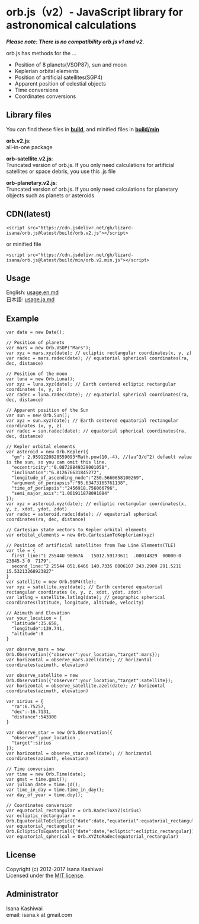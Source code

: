 # orb.js（v2）- JavaScript library for astronomical calculations

***Please note: There is no compatibility orb.js v1 and v2.***

orb.js has methods for the ...
- Position of 8 planets(VSOP87), sun and moon
- Keplerian orbital elements
- Position of artificial satellites(SGP4)
- Apparent position of celestial objects
- Time conversions
- Coordinates conversions

## Library files
You can find these files in **[build](/build/)**, and minified files in **[build/min](/build/min/)**

**orb.v2.js**:  
all-in-one package

**orb-satellite.v2.js**:  
Truncated version of orb.js. If you only need calculations for artificial satellites or space debris, you use this .js file

**orb-planetary.v2.js**:  
Truncated version of orb.js. If you only need calculations for planetary objects such as planets or asteroids

## CDN(latest)

    <script src="https://cdn.jsdelivr.net/gh/lizard-isana/orb.js@latest/build/orb.v2.js"></script>

or minified file

    <script src="https://cdn.jsdelivr.net/gh/lizard-isana/orb.js@latest/build/min/orb.v2.min.js"></script>

## Usage
  English: [usage.en.md](/usage.en.md)  
  日本語: [usage.ja.md](/usage.ja.md)

## Example
    var date = new Date();

    // Position of planets
    var mars = new Orb.VSOP("Mars");
    var xyz = mars.xyz(date); // ecliptic rectangular coordinates(x, y, z)
    var radec = mars.radec(date); // equatorial spherical coordinates(ra, dec, distance)

    // Position of the moon
    var luna = new Orb.Luna();
    var xyz = luna.xyz(date); // Earth centered ecliptic rectangular coordinates (x, y, z)
    var radec = luna.radec(date); // equatorial spherical coordinates(ra, dec, distance)

    // Apparent position of the Sun
    var sun = new Orb.Sun();
    var xyz = sun.xyz(date); // Earth centered equatorial rectangular coordinates (x, y, z)
    var radec = sun.radec(date); // equatorial spherical coordinates(ra, dec, distance)

    // Kepler orbital elements
    var asteroid = new Orb.Kepler({
      "gm": 2.9591220828559093*Math.pow(10,-4), //(au^3/d^2) default value is the sun, so you can omit this line.
      "eccentricity":"0.08728849329001058",
      "inclination":"6.812676631845272",
      "longitude_of_ascending_node":"250.5660658100269",
      "argument_of_periapsis":"95.63473165761138",
      "time_of_periapsis":"2456918.756066796",
      "semi_major_axis":"1.001911878091084"
    });
    var xyz = asteroid.xyz(date); // ecliptic rectangular coordinates(x, y, z, xdot, ydot, zdot)
    var radec = asteroid.radec(date); // equatorial spherical coordinates(ra, dec, distance)

    // Cartesian state vectors to Kepler orbital elements
    var orbital_elements = new Orb.CartesianToKeplerian(xyz)

    // Position of artificial satellites from Two Line Elements(TLE)
    var tle = {
      first_line:"1 25544U 98067A   15012.59173611  .00014829  00000-0  23845-3 0  7179",
      second_line:"2 25544 051.6466 140.7335 0006107 243.2909 291.5211 15.53213268923827"
    }
    var satellite = new Orb.SGP4(tle);
    var xyz = satellite.xyz(date); // Earth centered equatorial rectangular coordinates (x, y, z, xdot, ydot, zdot)
    var latlng = satellite.latlng(date); // geographic spherical coordinates(latitude, longitude, altitude, velocity)

    // Azimuth and Elevation
    var your_location = {
      "latitude":35.658,
      "longitude":139.741,
      "altitude":0
    }

    var observe_mars = new Orb.Observation({"observer":your_location,"target":mars});
    var horizontal = observe_mars.azel(date); // horizontal coordinates(azimuth, elevation)

    var observe_satellite = new Orb.Observation({"observer":your_location,"target":satellite});
    var horizontal = observe_satellite.azel(date); // horizontal coordinates(azimuth, elevation)

    var sirius = {
      "ra":6.75257,
      "dec":-16.7131,
      "distance":543300
    }

    var observe_star = new Orb.Observation({
      "observer":your_location ,
      "target":sirius
    });
    var horizontal = observe_star.azel(date); // horizontal coordinates(azimuth, elevation)

    // Time conversion
    var time = new Orb.Time(date);
    var gmst = time.gmst();
    var julian_date = time.jd();
    var time_in_day = time.time_in_day();
    var day_of_year = time.doy();

    // Coordinates conversion
    var equatorial_rectangular = Orb.RadecToXYZ(sirius)
    var ecliptic_rectangular = Orb.EquatorialToEcliptic({"date":date,"equatorial":equatorial_rectangular})
    var equatorial_rectangular = Orb.EclipticToEquatorial({"date":date,"ecliptic":ecliptic_rectangular})
    var equatorial_spherical = Orb.XYZtoRadec(equatorial_rectangular)


## License
 Copyright (c) 2012-2017 Isana Kashiwai  
 Licensed under the [MIT license](/MIT-LICENSE).

## Administrator
  Isana Kashiwai  
  email: isana.k at gmail.com
